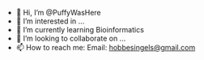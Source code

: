 - 👋 Hi, I’m @PuffyWasHere
- 👀 I’m interested in ...
- 🌱 I’m currently learning Bioinformatics
- 💞️ I’m looking to collaborate on ...
- 📫 How to reach me: Email: hobbesingels@gmail.com

<!---
PuffyWasHere/PuffyWasHere is a ✨ special ✨ repository because its `README.md` (this file) appears on your GitHub profile.
You can click the Preview link to take a look at your changes.
--->
